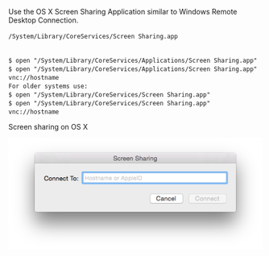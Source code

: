 <p>Use the OS X Screen Sharing Application similar to Windows Remote Desktop Connection.</p>

<code>/System/Library/CoreServices/Screen Sharing.app</code>

<code>
$ open "/System/Library/CoreServices/Applications/Screen Sharing.app"
$ open "/System/Library/CoreServices/Applications/Screen Sharing.app" vnc://hostname</code>

<code>
For older systems use:
$ open "/System/Library/CoreServices/Screen Sharing.app"
$ open "/System/Library/CoreServices/Screen Sharing.app" vnc://hostname</code>

<p>Screen sharing on OS X</p>
<img alt="" src="/img/uploads/2015-10/os-x-screen-sharing.png" />